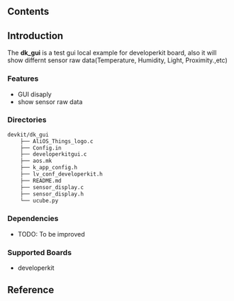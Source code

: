 ## Contents

## Introduction

The **dk_gui** is a test gui local example for developerkit board, also it will show differnt sensor raw data(Temperature, Humidity, Light, Proximity.,etc)

### Features

- GUI disaply
- show sensor raw data

### Directories

```sh
devkit/dk_gui
	├── AliOS_Things_logo.c
	├── Config.in
	├── developerkitgui.c
	├── aos.mk
	├── k_app_config.h
	├── lv_conf_developerkit.h
	├── README.md
	├── sensor_display.c
	├── sensor_display.h
	└── ucube.py
```

### Dependencies

- TODO: To be improved

### Supported Boards

- developerkit

## Reference
